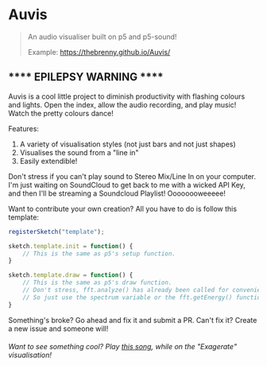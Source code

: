 # Auvis
> An audio visualiser built on p5 and p5-sound!
> 
> Example: https://thebrenny.github.io/Auvis/

## **** **EPILEPSY WARNING** ****

Auvis is a cool little project to diminish productivity with flashing colours and lights. Open the index, allow the audio recording, and play music! Watch the pretty colours dance! 

Features:
1. A variety of visualisation styles (not just bars and not just shapes)
2. Visualises the sound from a "line in"
3. Easily extendible!

Don't stress if you can't play sound to Stereo Mix/Line In on your computer. I'm just waiting on SoundCloud to get back to me with a wicked API Key, and then I'll be streaming a Soundcloud Playlist! Oooooooweeeee!

Want to contribute your own creation? All you have to do is follow this template:

```javascript
registerSketch("template");

sketch.template.init = function() {
    // This is the same as p5's setup function.
}

sketch.template.draw = function() {
    // This is the same as p5's draw function.
    // Don't stress, fft.analyze() has already been called for convenience.
    // So just use the spectrum variable or the fft.getEnergy() function!
}
```

Something's broke? Go ahead and fix it and submit a PR. Can't fix it? Create a new issue and someone will!

###### Want to see something cool? Play [this song](https://soundcloud.com/your_secret/saski-faking-bright), while on the "Exagerate" visualisation!
